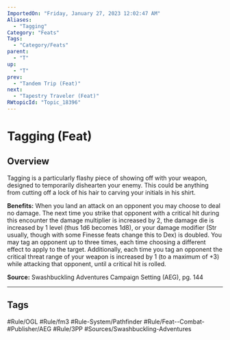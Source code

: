 ```yaml
---
ImportedOn: "Friday, January 27, 2023 12:02:47 AM"
Aliases:
  - "Tagging"
Category: "Feats"
Tags:
  - "Category/Feats"
parent:
  - "T"
up:
  - "T"
prev:
  - "Tandem Trip (Feat)"
next:
  - "Tapestry Traveler (Feat)"
RWtopicId: "Topic_18396"
---
```

# Tagging (Feat)
## Overview
Tagging is a particularly flashy piece of showing off with your weapon, designed to temporarily dishearten your enemy. This could be anything from cutting off a lock of his hair to carving your initials in his shirt.

**Benefits:** When you land an attack on an opponent you may choose to deal no damage. The next time you strike that opponent with a critical hit during this encounter the damage multiplier is increased by 2, the damage die is increased by 1 level (thus 1d6 becomes 1d8), or your damage modifier (Str usually, though with some Finesse feats change this to Dex) is doubled. You may tag an opponent up to three times, each time choosing a different effect to apply to the target. Additionally, each time you tag an opponent the critical threat range of your weapon is increased by 1 (to a maximum of +3) while attacking that opponent, until a critical hit is rolled.

**Source:** Swashbuckling Adventures Campaign Setting (AEG), pg. 144


---
## Tags
#Rule/OGL #Rule/fm3 #Rule-System/Pathfinder #Rule/Feat--Combat- #Publisher/AEG #Rule/3PP #Sources/Swashbuckling-Adventures

